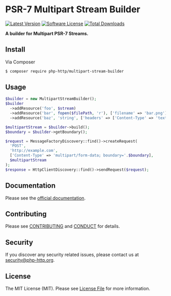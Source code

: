 # PSR-7 Multipart Stream Builder

[![Latest Version](https://img.shields.io/github/release/php-http/multipart-stream-builder.svg?style=flat-square)](https://github.com/php-http/multipart-stream-builder/releases)
[![Software License](https://img.shields.io/badge/license-MIT-brightgreen.svg?style=flat-square)](LICENSE)
[![Total Downloads](https://img.shields.io/packagist/dt/php-http/multipart-stream-builder.svg?style=flat-square)](https://packagist.org/packages/php-http/multipart-stream-builder)

**A builder for Multipart PSR-7 Streams.**


## Install

Via Composer

``` bash
$ composer require php-http/multipart-stream-builder
```

## Usage

```php
$builder = new MultipartStreamBuilder();
$builder
  ->addResource('foo', $stream)
  ->addResource('bar', fopen($filePath, 'r'), ['filename' => 'bar.png'])
  ->addResource('baz', 'string', ['headers' => ['Content-Type' => 'text/plain']]);

$multipartStream = $builder->build();
$boundary = $builder->getBoundary();

$request = MessageFactoryDiscovery::find()->createRequest(
  'POST',
  'http://example.com',
  ['Content-Type' => 'multipart/form-data; boundary='.$boundary],
  $multipartStream
);
$response = HttpClientDiscovery::find()->sendRequest($request);
```

## Documentation

Please see the [official documentation](http://php-http.readthedocs.org/en/latest/multipart-stream-builder/).


## Contributing

Please see [CONTRIBUTING](CONTRIBUTING.md) and [CONDUCT](CONDUCT.md) for details.


## Security

If you discover any security related issues, please contact us at [security@php-http.org](mailto:security@php-http.org).


## License

The MIT License (MIT). Please see [License File](LICENSE) for more information.
